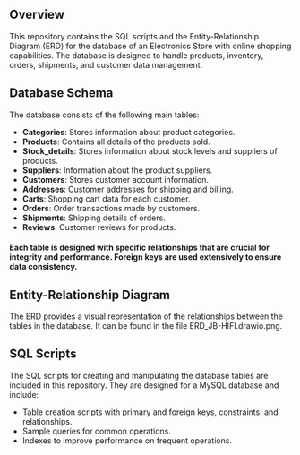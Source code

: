 ## Overview
This repository contains the SQL scripts and the Entity-Relationship Diagram (ERD) for the database of an Electronics Store with online shopping capabilities. The database is designed to handle products, inventory, orders, shipments, and customer data management.

## Database Schema
The database consists of the following main tables:

- **Categories**: Stores information about product categories.
- **Products**: Contains all details of the products sold.
- **Stock_details**: Stores information about stock levels and suppliers of products.
- **Suppliers**: Information about the product suppliers.
- **Customers**: Stores customer account information.
- **Addresses**: Customer addresses for shipping and billing.
- **Carts**: Shopping cart data for each customer.
- **Orders**: Order transactions made by customers.
- **Shipments**: Shipping details of orders.
- **Reviews**: Customer reviews for products.

#### Each table is designed with specific relationships that are crucial for integrity and performance. Foreign keys are used extensively to ensure data consistency.

## Entity-Relationship Diagram
The ERD provides a visual representation of the relationships between the tables in the database. It can be found in the file ERD_JB-HIFI.drawio.png.


## SQL Scripts
The SQL scripts for creating and manipulating the database tables are included in this repository. They are designed for a MySQL database and include:

- Table creation scripts with primary and foreign keys, constraints, and relationships.
- Sample queries for common operations.
- Indexes to improve performance on frequent operations.

